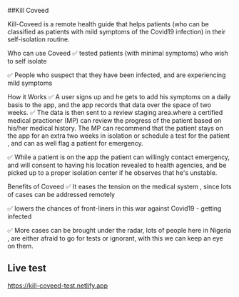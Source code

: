 ##Kill Coveed

Kill-Coveed is a remote health guide that helps patients (who can be classified as patients with mild symptoms of the Covid19 infection) in their self-isolation routine.

Who can use Coveed
✅ tested patients (with minimal symptoms) who wish to self isolate

✅ People who suspect that they have been infected, and are experiencing mild symptoms

How it Works
✅ A user signs up and he gets to add his symptoms on a daily basis to the app, and the app records that data over the space of two weeks.
✅ The data is then sent to a review staging area.where a certified medical practioner (MP) can review the progress of the patient based on his/her medical history. The MP can recommend that the patient stays on the app for an extra two weeks in isolation or schedule a test for the patient , and can as well flag a patient for emergency.

✅ While a patient is on the app the patient can willingly contact emergency, and will consent to having his location revealed to health agencies, and be picked up to a proper isolation center if he observes that he's unstable.

Benefits of Coveed
✅ It eases the tension on the medical system , since lots of cases can be addressed remotely

✅ lowers the chances of  front-liners in this war against Covid19 - getting infected 

✅ More cases can be brought under the radar, lots of people here in Nigeria , are either afraid to go for tests or ignorant, with this we can keep an eye on them.

## Live test
https://kill-coveed-test.netlify.app

